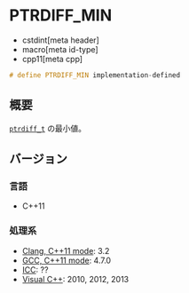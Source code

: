 # PTRDIFF_MIN
* cstdint[meta header]
* macro[meta id-type]
* cpp11[meta cpp]

```cpp
# define PTRDIFF_MIN implementation-defined
```

## 概要
[`ptrdiff_t`](/reference/cstddef/ptrdiff_t.md) の最小値。

## バージョン
### 言語
- C++11

### 処理系
- [Clang, C++11 mode](/implementation.md#clang): 3.2
- [GCC, C++11 mode](/implementation.md#gcc): 4.7.0
- [ICC](/implementation.md#icc): ??
- [Visual C++](/implementation.md#visual_cpp): 2010, 2012, 2013
